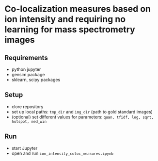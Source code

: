 # Co-localization measures based on ion intensity and requiring no learning for mass spectrometry images

## Requirements

* python jupyter
* gensim package
* sklearn, scipy packages

## Setup

* clore repository
* set up local paths: `tmp_dir` and `img_dir` (path to gold standard images)
* (optional) set different values for parameters: `quan, tfidf, log, sqrt, hotspot, med_win`

## Run

* start Jupyter
* open and run `ion_intensity_coloc_measures.ipynb`
